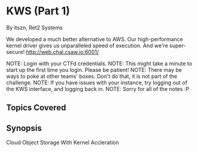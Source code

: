 # KWS (Part 1)

By itszn, Ret2 Systems



We developed a much better alternative to AWS. Our high-performance kernel driver gives us unparalleled speed of execution. And we're super-secure!
http://web.chal.csaw.io:6001/

NOTE: Login with your CTFd credentials.
NOTE: This might take a minute to start up the first time you login. Please be patient!
NOTE: There may be ways to poke at other teams' boxes. Don't do that, it is not part of the challenge.
NOTE: If you have issues with your instance, try logging out of the KWS interface, and logging back in.
NOTE: Sorry for all of the notes :P
## Topics Covered

## Synopsis

Cloud Object Storage With Kernel Accleration